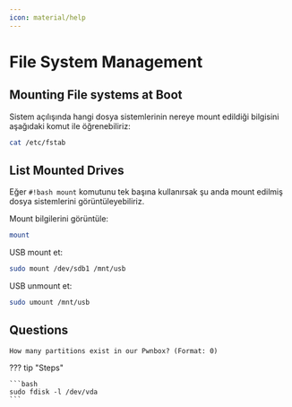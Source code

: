 ```yaml
---
icon: material/help
---
```


# File System Management

## Mounting File systems at Boot

Sistem açılışında hangi dosya sistemlerinin nereye mount edildiği bilgisini aşağıdaki komut ile öğrenebiliriz:

```bash
cat /etc/fstab
```

## List Mounted Drives

Eğer `#!bash mount` komutunu tek başına kullanırsak şu anda mount edilmiş dosya sistemlerini görüntüleyebiliriz.

Mount bilgilerini görüntüle:

```bash
mount
```

USB mount et:

```bash
sudo mount /dev/sdb1 /mnt/usb
```

USB unmount et:

```bash
sudo umount /mnt/usb
```

## Questions

```text
How many partitions exist in our Pwnbox? (Format: 0)
```

??? tip "Steps"

    ```bash
    sudo fdisk -l /dev/vda
    ```

